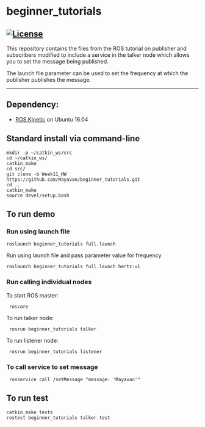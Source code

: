 # beginner_tutorials

[![License](https://img.shields.io/badge/License-BSD%203--Clause-blue.svg)](https://opensource.org/licenses/BSD-3-Clause)
---
This repository contains the files from the ROS tutorial on publisher and subscribers modified to include a service in the talker node which allows you to set the message being published.

The launch file parameter can be used to set the frequency at which the publisher publishes the message.

---

## Dependency:

* [ROS Kinetic](http://wiki.ros.org/ROS/Installation) on Ubuntu 16.04

## Standard install via command-line

```
mkdir -p ~/catkin_ws/src
cd ~/catkin_ws/
catkin_make
cd src/
git clone -b Week11_HW https://github.com/Mayavan/beginner_tutorials.git
cd ..
catkin_make
source devel/setup.bash
```

## To run demo

### Run using launch file

```
roslaunch beginner_tutorials full.launch
```

Run using launch file and pass parameter value for frequency

```
roslaunch beginner_tutorials full.launch hertz:=1
```

### Run calling individual nodes

To start ROS master:

```
 roscore
```

To run talker node:

```
 rosrun beginner_tutorials talker
```

To run listener node:

```
 rosrun beginner_tutorials listener
```

### To call service to set message

```
 rosservice call /setMessage "message: 'Mayavan'"
```

## To run test

```
catkin_make tests
rostest beginner_tutorials talker.test
```
